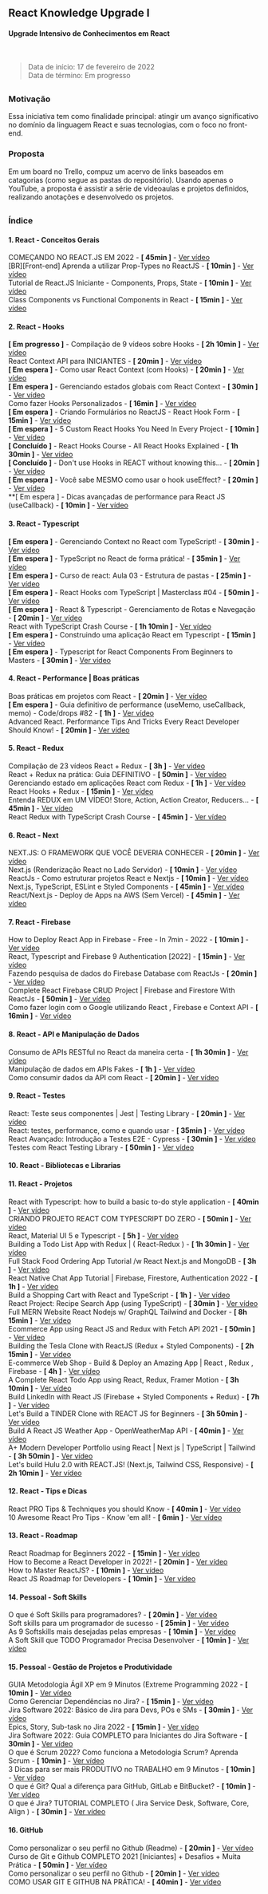 ## React Knowledge Upgrade I
#### Upgrade Intensivo de Conhecimentos em React

</br>

> Data de início: 17 de fevereiro de 2022 </br>
> Data de término: Em progresso

##

### Motivação

Essa iniciativa tem como finalidade principal: atingir um avanço significativo no domínio da linguagem React e suas tecnologias, com o foco no front-end.

### Proposta

Em um board no Trello, compuz um acervo de links baseados em catagorias (como segue as pastas do repositório). Usando apenas o YouTube, a proposta é assistir a série de videoaulas e projetos definidos, realizando anotações e desenvolvedo os projetos. 

##

### Índice

#### 1. React - Conceitos Gerais

COMEÇANDO NO REACT.JS EM 2022 - **[ 45min ]** - <a href="https://www.youtube.com/watch?v=pDbcC-xSat4" target="_blank">Ver vídeo</a></br>
[BR][Front-end] Aprenda a utilizar Prop-Types no ReactJS - **[ 10min ]** - <a href="https://www.youtube.com/watch?v=C5bAWbGYEC4" target="_blank">Ver vídeo</a></br>
Tutorial de React.JS Iniciante - Components, Props, State - **[ 10min ]** - <a href="https://www.youtube.com/watch?v=WPYI2CcRX7c" target="_blank">Ver vídeo</a></br>
Class Components vs Functional Components in React - **[ 15min ]** - <a href="https://www.youtube.com/watch?v=yc6elaGOoGQ" target="_blank">Ver vídeo</a></br>

#### 2. React - Hooks

**[ Em progresso ]** - Compilação de 9 vídeos sobre Hooks - **[ 2h 10min ]** - <a href="https://www.youtube.com/watch?v=iO60sUu7KIA&list=PL-wbozzhFnqrJPUFxUlp5gpLfjxWvtNvu" target="_blank">Ver vídeo</a></br>
React Context API para INICIANTES - **[ 20min ]** - <a href="https://www.youtube.com/watch?v=H6bCSzxxiNc" target="_blank">Ver vídeo</a></br>
**[ Em espera ]** - Como usar React Context (com Hooks) - **[ 20min ]** - <a href="https://www.youtube.com/watch?v=FsCBw9X9U84" target="_blank">Ver vídeo</a></br>
**[ Em espera ]** - Gerenciando estados globais com React Context - **[ 30min ]** - <a href="https://www.youtube.com/watch?v=D_yxtCD_Vi0" target="_blank">Ver vídeo</a></br>
Como fazer Hooks Personalizados - **[ 16min ]** - <a href="https://www.youtube.com/watch?v=2cTAR3EkvQ8" target="_blank">Ver vídeo</a></br>
**[ Em espera ]** - Criando Formulários no ReactJS - React Hook Form - **[ 15min ]** - <a href="https://www.youtube.com/watch?v=1bluATWw4S4" target="_blank">Ver vídeo</a></br>
**[ Em espera ]** - 5 Custom React Hooks You Need In Every Project - **[ 10min ]** - <a href="https://www.youtube.com/watch?v=0c6znExIqRw" target="_blank">Ver vídeo</a></br>
**[ Concluído ]** - React Hooks Course - All React Hooks Explained - **[ 1h 30min ]** - <a href="https://www.youtube.com/watch?v=LlvBzyy-558&t" target="_blank">Ver vídeo</a></br>
**[ Concluído ]** - Don't use Hooks in REACT without knowing this... - **[ 20min ]** - <a href="https://www.youtube.com/watch?v=NZEUDJvpQMM" target="_blank">Ver vídeo</a></br>
**[ Em espera ]** - Você sabe MESMO como usar o hook useEffect? - **[ 20min ]** - <a href="https://www.youtube.com/watch?v=ndwM9djDRLg" target="_blank">Ver vídeo</a></br>
**[ Em espera ] - Dicas avançadas de performance para React JS (useCallback) - **[ 10min ]** - <a href="https://www.youtube.com/watch?v=MPoVCO5na3Q" target="_blank">Ver vídeo</a></br>

#### 3. React - Typescript

**[ Em espera ]** - Gerenciando Context no React com TypeScript! - **[ 30min ]** - <a href="https://www.youtube.com/watch?v=fPR-Z56BDyg&list=PL8YNlUoOZkkaAQmEGrom_INJeKmBctzZr&index=8" target="_blank">Ver vídeo</a></br>
**[ Em espera ]** - TypeScript no React de forma prática! - **[ 35min ]** - <a href="https://www.youtube.com/watch?v=f_POW6biQDk&list=PL8YNlUoOZkkaAQmEGrom_INJeKmBctzZr&index=5" target="_blank">Ver vídeo</a></br>
**[ Em espera ]** - Curso de react: Aula 03 - Estrutura de pastas - **[ 25min ]** - <a href="https://www.youtube.com/watch?v=-3Cff7gND-Y" target="_blank">Ver vídeo</a></br>
**[ Em espera ]** - React Hooks com TypeScript | Masterclass #04 - **[ 50min ]** - <a href="https://www.youtube.com/watch?v=GOB-lawExXc" target="_blank">Ver vídeo</a></br>
**[ Em espera ]** - React & Typescript - Gerenciamento de Rotas e Navegação - **[ 20min ]** - <a href="https://www.youtube.com/watch?v=rHhxgNiDwwo&list=PLZc3CthjTAlQBs5ADpkaJH_R6ojRcHyxX" target="_blank">Ver vídeo</a></br>
React with TypeScript Crash Course - **[ 1h 10min ]** - <a href="https://www.youtube.com/watch?v=jrKcJxF0lAU" target="_blank">Ver vídeo</a></br>
**[ Em espera ]** - Construindo uma aplicação React em Typescript - **[ 15min ]** - <a href="https://www.youtube.com/watch?v=OfVdjIkFeF8" target="_blank">Ver vídeo</a></br>
**[ Em espera ]** - Typescript for React Components From Beginners to Masters - **[ 30min ]** - <a href="https://www.youtube.com/watch?v=z8lDwLKthr8" target="_blank">Ver vídeo</a></br>

#### 4. React - Performance | Boas práticas

Boas práticas em projetos com React - **[ 20min ]** - <a href="https://www.youtube.com/watch?v=KdP-Ql-obMA&t=1s" target="_blank">Ver vídeo</a></br>
**[ Em espera ]** - Guia definitivo de performance (useMemo, useCallback, memo) - Code/drops #82 - **[ 1h ]** - <a href="https://www.youtube.com/watch?v=NmU2nNehNNY" target="_blank">Ver vídeo</a></br>
Advanced React. Performance Tips And Tricks Every React Developer Should Know! - **[ 20min ]** - <a href="https://www.youtube.com/watch?v=sc5EsyjOLj8" target="_blank">Ver vídeo</a></br>

#### 5. React - Redux

Compilação de 23 vídeos React + Redux - **[ 3h ]** - <a href="https://www.youtube.com/watch?v=kaioEmQohJA&list=PLbj7Uy2ll934jj9ZdEEnk8e_pVymQ1KIA" target="_blank">Ver vídeo</a></br>
React + Redux na prática: Guia DEFINITIVO - **[ 50min ]** - <a href="https://www.youtube.com/watch?v=HI9ulgvnrI0" target="_blank">Ver vídeo</a></br>
Gerenciando estado em aplicações React com Redux - **[ 1h ]** - <a href="https://www.youtube.com/watch?v=qnVuDePDavA" target="_blank">Ver vídeo</a></br>
React Hooks + Redux - **[ 15min ]** - <a href="https://www.youtube.com/watch?v=7L7MhxjI4PE" target="_blank">Ver vídeo</a></br>
Entenda REDUX em UM VÍDEO! Store, Action, Action Creator, Reducers... - **[ 45min ]** - <a href="https://www.youtube.com/watch?v=J0g1cv_03XQ" target="_blank">Ver vídeo</a></br>
React Redux with TypeScript Crash Course - **[ 45min ]** - <a href="https://www.youtube.com/watch?v=udr2rx_B99w" target="_blank">Ver vídeo</a></br>

#### 6. React - Next

NEXT.JS: O FRAMEWORK QUE VOCÊ DEVERIA CONHECER - **[ 20min ]** - <a href="https://www.youtube.com/watch?v=9eI0o8io7I0" target="_blank">Ver vídeo</a></br>
Next.js (Renderização React no Lado Servidor) - **[ 10min ]** - <a href="https://www.youtube.com/watch?v=q_ZoX98uopM" target="_blank">Ver vídeo</a></br>
ReactJs - Como estruturar projetos React e Nextjs - **[ 10min ]** - <a href="https://www.youtube.com/watch?v=x5jN7aC1qwg" target="_blank">Ver vídeo</a></br>
Next.js, TypeScript, ESLint e Styled Components - **[ 45min ]** - <a href="https://www.youtube.com/watch?v=1nVUfZg2dSA&t=4s" target="_blank">Ver vídeo</a></br>
React/Next.js - Deploy de Apps na AWS (Sem Vercel) - **[ 45min ]** - <a href="https://www.youtube.com/watch?v=keaS0Rr_eg8" target="_blank">Ver vídeo</a></br>

#### 7. React - Firebase

How to Deploy React App in Firebase - Free - In 7min - 2022 - **[ 10min ]** - <a href="https://www.youtube.com/watch?v=RvJUG6GBbpU" target="_blank">Ver vídeo</a></br>
React, Typescript and Firebase 9 Authentication [2022] - **[ 15min ]** - <a href="https://www.youtube.com/watch?v=b_52NmIfDr8" target="_blank">Ver vídeo</a></br>
Fazendo pesquisa de dados do Firebase Database com ReactJs - **[ 20min ]** - <a href="https://www.youtube.com/watch?v=sD8YYCieR5Y" target="_blank">Ver vídeo</a></br>
Complete React Firebase CRUD Project | Firebase and Firestore With ReactJs - **[ 50min ]** - <a href="https://www.youtube.com/watch?v=cXWDQhzC3do" target="_blank">Ver vídeo</a></br>
Como fazer login com o Google utilizando React , Firebase e Context API - **[ 16min ]** - <a href="https://www.youtube.com/watch?v=DTR5r4NDee4" target="_blank">Ver vídeo</a></br>

#### 8. React - API e Manipulação de Dados

Consumo de APIs RESTful no React da maneira certa - **[ 1h 30min ]** - <a href="https://www.youtube.com/watch?v=uNFB9EbQz90" target="_blank">Ver vídeo</a></br>
Manipulação de dados em APIs Fakes - **[ 1h ]** - <a href="https://www.youtube.com/watch?v=efW2E9H6Iac&list=PL8YNlUoOZkkaAQmEGrom_INJeKmBctzZr&index=9" target="_blank">Ver vídeo</a></br>
Como consumir dados da API com React - **[ 20min ]** - <a href="https://www.youtube.com/watch?v=vfrEAz0BSbA" target="_blank">Ver vídeo</a></br>

#### 9. React - Testes

React: Teste seus componentes | Jest | Testing Library - **[ 20min ]** - <a href="https://www.youtube.com/watch?v=pbwXsjVEMqg&t=12s" target="_blank">Ver vídeo</a></br>
React: testes, performance, como e quando usar - **[ 35min ]** - <a href="https://www.youtube.com/watch?v=Ewr2yblF-fA" target="_blank">Ver vídeo</a></br>
React Avançado: Introdução a Testes E2E - Cypress - **[ 30min ]** - <a href="https://www.youtube.com/watch?v=Q65giR7gJ_Y" target="_blank">Ver vídeo</a></br>
Testes com React Testing Library - **[ 50min ]** - <a href="https://www.youtube.com/watch?v=UKCIfwI8DxA" target="_blank">Ver vídeo</a></br>

#### 10. React - Bibliotecas e Librarias

#### 11. React - Projetos

React with Typescript: how to build a basic to-do style application - **[ 40min ]** - <a href="https://www.youtube.com/watch?v=YgWNVljpmKw" target="_blank">Ver vídeo</a></br>
CRIANDO PROJETO REACT COM TYPESCRIPT DO ZERO - **[ 50min ]** - <a href="https://www.youtube.com/watch?v=AW_rSUpDBRo" target="_blank">Ver vídeo</a></br>
React, Material UI 5 e Typescript - **[ 5h ]** - <a href="https://www.youtube.com/watch?v=wLH1Vv86I44&list=PL29TaWXah3iaqOejItvW--TaFr9NcruyQ" target="_blank">Ver vídeo</a></br>
Building a Todo List App with Redux | ( React-Redux ) - **[ 1h 30min ]** - <a href="https://www.youtube.com/watch?v=YhgSuUkWlK4" target="_blank">Ver vídeo</a></br>
Full Stack Food Ordering App Tutorial /w React Next.js and MongoDB - **[ 3h ]** - <a href="https://www.youtube.com/watch?v=Z-hACIsjv4E" target="_blank">Ver vídeo</a></br>
React Native Chat App Tutorial | Firebase, Firestore, Authentication 2022 - **[ 1h ]** - <a href="https://www.youtube.com/watch?v=B6bKBiljKxU" target="_blank">Ver vídeo</a></br>
Build a Shopping Cart with React and TypeScript - **[ 1h ]** - <a href="https://www.youtube.com/watch?v=sfmL6bGbiN8" target="_blank">Ver vídeo</a></br>
React Project: Recipe Search App (using TypeScript) - **[ 30min ]** - <a href="https://www.youtube.com/watch?v=Kff25n75jqA" target="_blank">Ver vídeo</a></br>
Full MERN Website React Nodejs w/ GraphQL Tailwind and Docker - **[ 8h 15min ]** - <a href="https://www.youtube.com/watch?v=4ELH8CT4J0A" target="_blank">Ver vídeo</a></br>
Ecommerce App using React JS and Redux with Fetch API 2021 - **[ 50min ]** - <a href="https://www.youtube.com/watch?v=SSXA2XluIBU" target="_blank">Ver vídeo</a></br>
Building the Tesla Clone with ReactJS (Redux + Styled Components) - **[ 2h 15min ]** - <a href="https://www.youtube.com/watch?v=lUeS9Wsj6dk" target="_blank">Ver vídeo</a></br>
E-commerce Web Shop - Build & Deploy an Amazing App | React , Redux , Firebase - **[ 4h ]** - <a href="https://www.youtube.com/watch?v=cIGJn78V-xg" target="_blank">Ver vídeo</a></br>
A Complete React Todo App using React, Redux, Framer Motion - **[ 3h 10min ]** - <a href="https://www.youtube.com/watch?v=W0Uf_xu350k" target="_blank">Ver vídeo</a></br>
Build LinkedIn with React JS (Firebase + Styled Components + Redux) - **[ 7h ]** - <a href="https://www.youtube.com/watch?v=xP3cxbDUtrc&list=PL-J2q3Ga50oMQa1JdSJxYoZELwOJAXExP&index=4" target="_blank">Ver vídeo</a></br>
Let's Build a TINDER Clone with REACT JS for Beginners - **[ 3h 50min ]** - <a href="https://www.youtube.com/watch?v=DQfeB_FKKkc&list=PL-J2q3Ga50oMQa1JdSJxYoZELwOJAXExP&index=14" target="_blank">Ver vídeo</a></br>
Build A React JS Weather App - OpenWeatherMap API - **[ 40min ]** - <a href="https://www.youtube.com/watch?v=UjeXpct3p7M" target="_blank">Ver vídeo</a></br>
A+ Modern Developer Portfolio using React | Next js | TypeScript | Tailwind - **[ 3h 50min ]** - <a href="https://www.youtube.com/watch?v=atebfXxl9B4" target="_blank">Ver vídeo</a></br>
Let's build Hulu 2.0 with REACT.JS! (Next.js, Tailwind CSS, Responsive) - **[ 2h 10min ]** - <a href="https://www.youtube.com/watch?v=MqDlsjc8GLo" target="_blank">Ver vídeo</a></br>

#### 12. React - Tips e Dicas

React PRO Tips & Techniques you should Know - **[ 40min ]** - <a href="https://www.youtube.com/watch?v=l6kB_z5SHPs" target="_blank">Ver vídeo</a></br>
10 Awesome React Pro Tips - Know 'em all! - **[ 6min ]** - <a href="https://www.youtube.com/watch?v=YwKzB8agCTQ" target="_blank">Ver vídeo</a></br>

#### 13. React - Roadmap

React Roadmap for Beginners 2022 - **[ 15min ]** - <a href="https://www.youtube.com/watch?v=xoh_L3KPpks" target="_blank">Ver vídeo</a></br>
How to Become a React Developer in 2022! - **[ 20min ]** - <a href="https://www.youtube.com/watch?v=EskcVpi4A7w" target="_blank">Ver vídeo</a></br>
How to Master ReactJS? - **[ 10min ]** - <a href="https://www.youtube.com/watch?v=0yeua71j5b4" target="_blank">Ver vídeo</a></br>
React JS Roadmap for Developers - **[ 10min ]** - <a href="https://www.youtube.com/watch?v=Ip_jOSpThSg" target="_blank">Ver vídeo</a></br>
#### 14. Pessoal - Soft Skills

O que é Soft Skills para programadores? - **[ 20min ]** - <a href="https://www.youtube.com/watch?v=l9QqKY_u68A" target="_blank">Ver vídeo</a></br>
Soft skills para um programador de sucesso - **[ 25min ]** - <a href="https://www.youtube.com/watch?v=2Wf7BDXvQZc" target="_blank">Ver vídeo</a></br>
As 9 Softskills mais desejadas pelas empresas - **[ 10min ]** - <a href="" target="_blank">Ver vídeo</a></br>
A Soft Skill que TODO Programador Precisa Desenvolver - **[ 10min ]** - <a href="https://www.youtube.com/watch?v=CNLLSNXZ_uE" target="_blank">Ver vídeo</a></br>

#### 15. Pessoal - Gestão de Projetos e Produtividade

GUIA Metodologia Ágil XP em 9 Minutos (Extreme Programming 2022 - **[ 10min ]** - <a href="https://www.youtube.com/watch?v=bWTTPMlrQ-8" target="_blank">Ver vídeo</a></br>
Como Gerenciar Dependências no Jira? - **[ 15min ]** - <a href="https://www.youtube.com/watch?v=uBoxjTdGjJs" target="_blank">Ver vídeo</a></br>
Jira Software 2022: Básico de Jira para Devs, POs e SMs - **[ 30min ]** - <a href="https://www.youtube.com/watch?v=642AqqkpgRA" target="_blank">Ver vídeo</a></br>
Epics, Story, Sub-task no Jira 2022 - **[ 15min ]** - <a href="https://www.youtube.com/watch?v=NDagk0E-pX4" target="_blank">Ver vídeo</a></br>
Jira Software 2022: Guia COMPLETO para Iniciantes do Jira Software - **[ 30min ]** - <a href="https://www.youtube.com/watch?v=k_zcOLQOII8" target="_blank">Ver vídeo</a></br>
O que é Scrum 2022? Como funciona a Metodologia Scrum? Aprenda Scrum - **[ 10min ]** - <a href="https://www.youtube.com/watch?v=InbOnXMAA7k" target="_blank">Ver vídeo</a></br>
3 Dicas para ser mais PRODUTIVO no TRABALHO em 9 Minutos - **[ 10min ]** - <a href="https://www.youtube.com/watch?v=KNvyQJRe8JM" target="_blank">Ver vídeo</a></br>
O que é Git? Qual a diferença para GitHub, GitLab e BitBucket? - **[ 10min ]** - <a href="https://www.youtube.com/watch?v=miSY7GGtx8E" target="_blank">Ver vídeo</a></br>
O que é Jira? TUTORIAL COMPLETO ( Jira Service Desk, Software, Core, Align ) - **[ 30min ]** - <a href="https://www.youtube.com/watch?v=aTjZxZX99Hw" target="_blank">Ver vídeo</a></br>

#### 16. GitHub

Como personalizar o seu perfil no Github (Readme) - **[ 20min ]** - <a href="https://www.youtube.com/watch?v=TsaLQAetPLU" target="_blank">Ver vídeo</a></br>
Curso de Git e Github COMPLETO 2021 [Iniciantes] + Desafios + Muita Prática - **[ 50min ]** - <a href="https://www.youtube.com/watch?v=kB5e-gTAl_s" target="_blank">Ver vídeo</a></br>
Como personalizar o seu perfil no Github - **[ 20min ]** - <a href="https://www.youtube.com/watch?v=cRoBt6AZgjc" target="_blank">Ver vídeo</a></br>
COMO USAR GIT E GITHUB NA PRÁTICA! - **[ 40min ]** - <a href="https://www.youtube.com/watch?v=UBAX-13g8OM" target="_blank">Ver vídeo</a></br>
